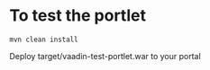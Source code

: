 # To test the portlet

```
mvn clean install
```

Deploy target/vaadin-test-portlet.war to your portal
